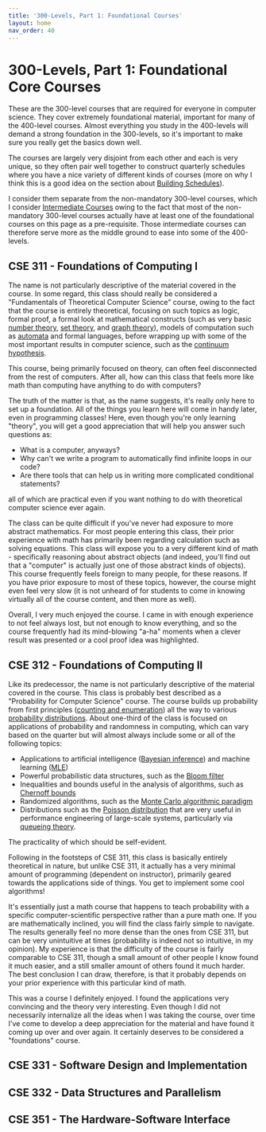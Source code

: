 ```yaml
---
title: '300-Levels, Part 1: Foundational Courses'
layout: home
nav_order: 40
---
```

# 300-Levels, Part 1: Foundational Core Courses
These are the 300-level courses that are required for everyone in computer science. They cover extremely foundational material, important for many of the 400-level courses. Almost everything you study in the 400-levels will demand a strong foundation in the 300-levels, so it's important to make sure you really get the basics down well. 

The courses are largely very disjoint from each other and each is very unique, so they often pair well together to construct quarterly schedules where you have a nice variety of different kinds of courses (more on why I think this is a good idea on the section about [Building Schedules](/150%20-%20building%20schedules.md)).

I consider them separate from the non-mandatory 300-level courses, which I consider [Intermediate Courses](45%20-%20intermediate.html) owing to the fact that most of the non-mandatory 300-level courses actually have at least one of the foundational courses on this page as a pre-requisite. Those intermediate courses can therefore serve more as the middle ground to ease into some of the 400-levels.


## CSE 311 - Foundations of Computing I
The name is not particularly descriptive of the material covered in the course. In some regard, this class should really be considered a "Fundamentals of Theoretical Computer Science" course, owing to the fact that the course is entirely theoretical, focusing on such topics as logic, formal proof, a formal look at mathematical constructs (such as very basic [number theory](https://en.wikipedia.org/wiki/Number_theory), [set theory](https://en.wikipedia.org/wiki/Set_theory), and [graph theory](https://en.wikipedia.org/wiki/Graph_theory)), models of computation such as [automata](https://en.wikipedia.org/wiki/Automata_theory) and formal languages, before wrapping up with some of the most important results in computer science, such as the [continuum hypothesis](https://en.wikipedia.org/wiki/Continuum_hypothesis).

This course, being primarily focused on theory, can often feel disconnected from the rest of computers. After all, how can this class that feels more like math than computing have anything to do with computers?

The truth of the matter is that, as the name suggests, it's really only here to set up a foundation. All of the things you learn here will come in handy later, even in programming classes! Here, even though you're only learning "theory", you will get a good appreciation that will help you answer such questions as:

- What is a computer, anyways?
- Why can't we write a program to automatically find infinite loops in our code?
- Are there tools that can help us in writing more complicated conditional statements?

all of which are practical even if you want nothing to do with theoretical computer science ever again.

The class can be quite difficult if you've never had exposure to more abstract mathematics. For most people entering this class, their prior experience with math has primarily been regarding calculation such as solving equations. This class will expose you to a very different kind of math - specifically reasoning about abstract objects (and indeed, you'll find out that a "computer" is actually just one of those abstract kinds of objects). This course frequently feels foreign to many people, for these reasons. If you have prior exposure to most of these topics, however, the course might even feel very slow (it is not unheard of for students to come in knowing virtually all of the course content, and then more as well).

Overall, I very much enjoyed the course. I came in with enough experience to not feel always lost, but not enough to know everything, and so the course frequently had its mind-blowing "a-ha" moments when a clever result was presented or a cool proof idea was highlighted.


## CSE 312 - Foundations of Computing II
Like its predecessor, the name is not particularly descriptive of the material covered in the course. This class is probably best described as a "Probability for Computer Science" course. The course builds up probability from first principles ([counting and enumeration](https://en.wikipedia.org/wiki/Counting)) all the way to various [probability distributions](https://en.wikipedia.org/wiki/Probability_distribution). About one-third of the class is focused on applications of probability and randomness in computing, which can vary based on the quarter but will almost always include some or all of the following topics:

- Applications to artificial intelligence ([Bayesian inference](https://en.wikipedia.org/wiki/Bayesian_inference)) and machine learning ([MLE](https://en.wikipedia.org/wiki/Maximum_likelihood_estimation))
- Powerful probabilistic data structures, such as the [Bloom filter](https://en.wikipedia.org/wiki/Bloom_filter)
- Inequalities and bounds useful in the analysis of algorithms, such as [Chernoff bounds](https://en.wikipedia.org/wiki/Chernoff_bound)
- Randomized algorithms, such as the [Monte Carlo algorithmic paradigm](https://en.wikipedia.org/wiki/Monte_Carlo_algorithm)
- Distributions such as the [Poisson distribution](https://en.wikipedia.org/wiki/Poisson_distribution) that are very useful in performance engineering of large-scale systems, particularly via [queueing theory](https://en.wikipedia.org/wiki/Queueing_theory).

The practicality of which should be self-evident.

Following in the footsteps of CSE 311, this class is basically entirely theoretical in nature, but unlike CSE 311, it actually has a very minimal amount of programming (dependent on instructor), primarily geared towards the applications side of things. You get to implement some cool algorithms!

It's essentially just a math course that happens to teach probability with a specific computer-scientific perspective rather than a pure math one. If you are mathematically inclined, you will find the class fairly simple to navigate. The results generally feel no more dense than the ones from CSE 311, but can be very unintuitive at times (probability is indeed not so intuitive, in my opinion). My experience is that the difficulty of the course is fairly comparable to CSE 311, though a small amount of other people I know found it much easier, and a still smaller amount of others found it much harder. The best conclusion I can draw, therefore, is that it probably depends on your prior experience with this particular kind of math.

This was a course I definitely enjoyed. I found the applications very convincing and the theory very interesting. Even though I did not necessarily internalize all the ideas when I was taking the course, over time I've come to develop a deep appreciation for the material and have found it coming up over and over again. It certainly deserves to be considered a "foundations" course.


## CSE 331 - Software Design and Implementation



## CSE 332 - Data Structures and Parallelism



## CSE 351 - The Hardware-Software Interface


